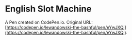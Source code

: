 # English Slot Machine

A Pen created on CodePen.io. Original URL: [https://codepen.io/lewandowski-the-bashful/pen/eYwJXQj](https://codepen.io/lewandowski-the-bashful/pen/eYwJXQj).

